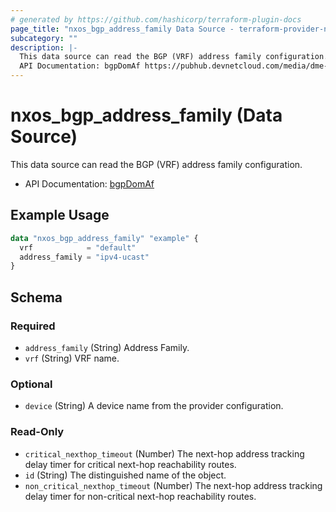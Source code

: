 ```yaml
---
# generated by https://github.com/hashicorp/terraform-plugin-docs
page_title: "nxos_bgp_address_family Data Source - terraform-provider-nxos"
subcategory: ""
description: |-
  This data source can read the BGP (VRF) address family configuration.
  API Documentation: bgpDomAf https://pubhub.devnetcloud.com/media/dme-docs-10-2-2/docs/Routing%20and%20Forwarding/bgp:DomAf/
---
```


# nxos_bgp_address_family (Data Source)

This data source can read the BGP (VRF) address family configuration.

- API Documentation: [bgpDomAf](https://pubhub.devnetcloud.com/media/dme-docs-10-2-2/docs/Routing%20and%20Forwarding/bgp:DomAf/)

## Example Usage

```terraform
data "nxos_bgp_address_family" "example" {
  vrf            = "default"
  address_family = "ipv4-ucast"
}
```

<!-- schema generated by tfplugindocs -->
## Schema

### Required

- `address_family` (String) Address Family.
- `vrf` (String) VRF name.

### Optional

- `device` (String) A device name from the provider configuration.

### Read-Only

- `critical_nexthop_timeout` (Number) The next-hop address tracking delay timer for critical next-hop reachability routes.
- `id` (String) The distinguished name of the object.
- `non_critical_nexthop_timeout` (Number) The next-hop address tracking delay timer for non-critical next-hop reachability routes.



